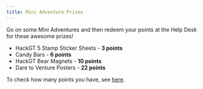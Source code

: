 ```yaml
---
title: Mini Adventure Prizes
---
```


Go on some Mini Adventures and then redeem your points at the Help Desk for these awesome prizes!
* HackGT 5 Stamp Sticker Sheets - **3 points**
* Candy Bars - **6 points**
* HackGT Bear Magnets - **10 points**
* Dare to Venture Posters - **22 points**

To check how many points you have, see [here](https://registration.hack.gt/points). 
